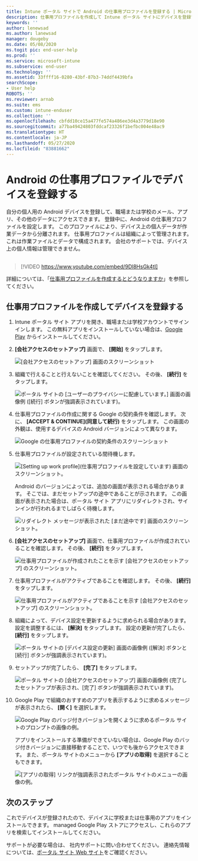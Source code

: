 ```yaml
---
title: Intune ポータル サイトで Android の仕事用プロファイルを登録する | Microsoft Docs
description: 仕事用プロファイルを作成して Intune ポータル サイトにデバイスを登録する方法。
keywords: ''
author: lenewsad
ms.author: lanewsad
manager: dougeby
ms.date: 05/08/2020
ms.togit pic: end-user-help
ms.prod: ''
ms.service: microsoft-intune
ms.subservice: end-user
ms.technology: ''
ms.assetid: 33ffff16-0280-43bf-87b3-74ddf4439bfa
searchScope:
- User help
ROBOTS: ''
ms.reviewer: arnab
ms.suite: ems
ms.custom: intune-enduser
ms.collection: ''
ms.openlocfilehash: cbfdd10ce15a477fe574a486ee3d4a3779d18e90
ms.sourcegitcommit: a77ba49424803fddcaf23326f1befbc004e48ac9
ms.translationtype: HT
ms.contentlocale: ja-JP
ms.lasthandoff: 05/27/2020
ms.locfileid: "83881662"
---
```

# <a name="enroll-device-with-android-work-profile"></a>Android の仕事用プロファイルでデバイスを登録する

自分の個人用の Android デバイスを登録して、職場または学校のメール、アプリ、その他のデータにアクセスできます。 登録中に、Android の仕事用プロファイルを設定します。 このプロファイルにより、デバイス上の個人データが作業データから分離されます。 仕事用プロファイルは組織によって管理されます。これは作業ファイルとデータで構成されます。 会社のサポートでは、デバイス上の個人情報は管理できません。  
</br>
> [!VIDEO https://www.youtube.com/embed/9Dl8HsGk4tI]

詳細については、「[仕事用プロファイルを作成するとどうなりますか](what-happens-when-you-create-a-work-profile-android.md)」を参照してください。

## <a name="create-work-profile-and-enroll-device"></a>仕事用プロファイルを作成してデバイスを登録する

1. Intune ポータル サイト アプリを開き、職場または学校アカウントでサインインします。 この無料アプリをインストールしていない場合は、[Google Play](https://play.google.com/store/apps/details?id=com.microsoft.windowsintune.companyportal) からインストールしてください。  

2. **[会社アクセスのセットアップ]** 画面で、 **[開始]** をタップします。  

    ![[会社アクセスのセットアップ] 画面のスクリーンショット](./media/access-setup-work-profile-1911.png)  

3. 組織で行えることと行えないことを確認してください。 その後、 **[続行]** をタップします。 

    ![ポータル サイトの [ユーザーのプライバシーに配慮しています。] 画面の画像例 ([続行] ボタンが強調表示されています)。](./media/android-privacy-screen-1911.png)  

4. 仕事用プロファイルの作成に関する Google の契約条件を確認します。 次に、 **[ACCEPT & CONTINUE]\(同意して続行\)** をタップします。 この画面の外観は、使用するデバイスの Android バージョンによって異なります。 

    ![Google の仕事用プロファイルの契約条件のスクリーンショット](./media/android-wp-05-1908.png)  

5. 仕事用プロファイルが設定されている間待機します。  

    ![[Setting up work profile]\(仕事用プロファイルを設定しています\) 画面のスクリーンショット。](./media/android-wp-05a-1908.png)  

   Android のバージョンによっては、追加の画面が表示される場合があります。 そこでは、まだセットアップの途中であることが示されます。 この画面が表示された場合は、ポータル サイト アプリにリダイレクトされ、サインインが行われるまでしばらく待機します。  

    ![リダイレクト メッセージが表示された [まだ途中です] 画面のスクリーンショット。](./media/android-wp-05b-1908.png)  

6. **[会社アクセスのセットアップ]** 画面で、仕事用プロファイルが作成されていることを確認します。 その後、 **[続行]** をタップします。  

    ![仕事用プロファイルが作成されたことを示す [会社アクセスのセットアップ] のスクリーンショット。](./media/work-profile-complete-1911.png)  

7. 仕事用プロファイルがアクティブであることを確認します。 その後、 **[続行]** をタップします。 

    ![仕事用プロファイルがアクティブであることを示す [会社アクセスのセットアップ] のスクリーンショット。](./media/work-profile-active-1911.png)  

8. 組織によって、デバイス設定を更新するように求められる場合があります。 設定を調整するには、 **[解決]** をタップします。 設定の更新が完了したら、 **[続行]** をタップします。    

    ![ポータル サイトの [デバイス設定の更新] 画面の画像例 ([解決] ボタンと [続行] ボタンが強調表示されています)。](./media/resolve-settings-1911.png) 


9. セットアップが完了したら、 **[完了]** をタップします。  

    ![ポータル サイトの [会社アクセスのセットアップ] 画面の画像例 (完了したセットアップが表示され、[完了] ボタンが強調表示されています)。](./media/work-profile-done-1911.png)  

10. Google Play で組織のおすすめのアプリを表示するように求めるメッセージが表示されたら、 **[開く]** を選択します。 

    ![Google Play のバッジ付きバージョンを開くように求めるポータル サイトのプロンプトの画像の例。](./media/get-apps-banner-android-2005.png) 

    アプリをインストールする準備ができていない場合は、Google Play のバッジ付きバージョンに直接移動することで、いつでも後からアクセスできます。 また、ポータル サイトのメニューから **[アプリの取得]** を選択することもできます。  

    ![[アプリの取得] リンクが強調表示されたポータル サイトのメニューの画像の例。](./media/updated-drawer-android-2005.png) 



## <a name="next-steps"></a>次のステップ  

これでデバイスが登録されたので、デバイスに学校または仕事用のアプリをインストールできます。 managed Google Play ストアにアクセスし、これらのアプリを検索してインストールしてください。 

サポートが必要な場合は、 社内サポートに問い合わせてください。 連絡先情報については、[ポータル サイト Web サイト](https://go.microsoft.com/fwlink/?linkid=2010980)をご確認ください。
